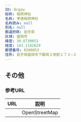 ```yaml
---
ID: 8cgzw
総称: 稲荷神社
名称: 孝徳稲荷神社
名称読み: null
別名: null
都道府県: 岩手県
区域: 盛岡市
緯度: 39.6739651
経度: 141.1142629
郵便番号: 0200853
住所: 岩手県盛岡市下飯岡２地割２７２−２
---
```


## その他

### 参考URL

| URL | 説明          |
| --- | ------------- |
|     | OpenStreetMap |
